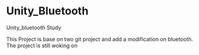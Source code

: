 # Unity_Bluetooth
Unity_bluetooth Study


This Project is base on two git project and add a modification on bluetooth.
The project is still woking on 
